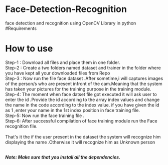 # Face-Detection-Recognition
face detection and recognition using OpenCV Library in python
#Requirements
# How to use 
Step-1 : Download all files and place them in one folder.<br>
Step-2 : Create a two folders named dataset and trainer in the folder where you have kept all your downloaded files from Repo<br>
Step-3 : Now run the file face dataset .After sometime,i will captures images of the person/s who are present infront of the cam.Meaning that the system has taken your pictures for the training purpose in the training module.<br>
Step-4: The moment when face datset file got executed it will ask user to enter the id .Provide the id according to the array index values and change the name in the code according to the index value. if you have given the id as 1 ,enter your name in the 1st index position in face training file.<br>
Step-5: Now run the face training file .<br>
Step-6: After successful compilation of face training module run the Face recognition file.<br><br>
 That's it the if the user present in the dataset the system will recognize him displaying the name .Otherwise it will recognize him as Unknown person<br><br>
 
<p><b><i>Note: Make sure that you install all the dependencies.</i></b></p>
